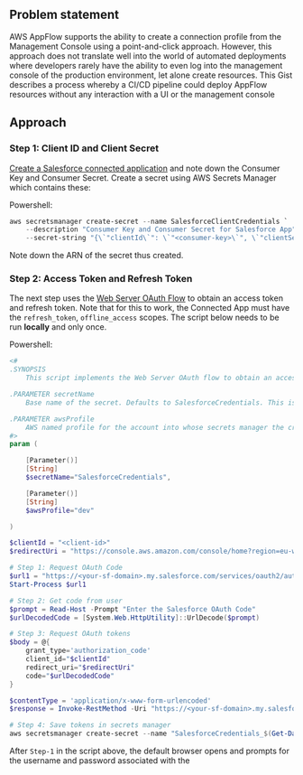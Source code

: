 ## Problem statement
AWS AppFlow supports the ability to create a connection profile from the Management Console using a point-and-click approach. However, this approach does not translate well into the world of automated deployments where developers rarely have the ability to even log into the management console of the production environment, let alone create resources. This Gist describes a process whereby a CI/CD pipeline could deploy AppFlow resources without any interaction with a UI or the management console

## Approach

### Step 1: Client ID and Client Secret
[Create a Salesforce connected application](https://docs.aws.amazon.com/appflow/latest/userguide/salesforce.html#salesforce-global-connected-app-instructions) and note down the Consumer Key and Consumer Secret. Create a secret using AWS Secrets Manager which contains these:

Powershell:
```PowerShell
aws secretsmanager create-secret --name SalesforceClientCredentials `
    --description "Consumer Key and Consumer Secret for Salesforce App" `
    --secret-string "{\`"clientId\`": \`"<consumer-key>\`", \`"clientSecret\`": \`"<consumer-secret>\`"}"
```
Note down the ARN of the secret thus created.

### Step 2: Access Token and Refresh Token
The next step uses the [Web Server OAuth Flow](https://help.salesforce.com/s/articleView?id=sf.remoteaccess_oauth_web_server_flow.htm&type=5) to obtain an access token and refresh token. Note that for this to work, the Connected App must have the `refresh_token`, `offline_access` scopes. The script below needs to be run **locally** and only once. 

Powershell:
```PowerShell
<#
.SYNOPSIS
    This script implements the Web Server OAuth flow to obtain an access token and refresh token for Salesforce. These are then stored in an AWS Secrets Manager secret.

.PARAMETER secretName 
    Base name of the secret. Defaults to SalesforceCredentials. This is always suffixed by a timestamp in the format yyyy-mm-ddTHHmmss

.PARAMETER awsProfile
    AWS named profile for the account into whose secrets manager the credentials are saved
#>
param (

    [Parameter()]
    [String]
    $secretName="SalesforceCredentials",

    [Parameter()]
    [String]
    $awsProfile="dev"

)

$clientId = "<client-id>"
$redirectUri = "https://console.aws.amazon.com/console/home?region=eu-west-1" # Use the redirect-uri provided with the connected app

# Step 1: Request OAuth Code
$url1 = "https://<your-sf-domain>.my.salesforce.com/services/oauth2/authorize?response_type=code&client_id=$($clientId)&redirect_uri=$($redirectUri)"
Start-Process $url1

# Step 2: Get code from user
$prompt = Read-Host -Prompt "Enter the Salesforce OAuth Code"
$urlDecodedCode = [System.Web.HttpUtility]::UrlDecode($prompt)

# Step 3: Request OAuth tokens
$body = @{
    grant_type='authorization_code'
    client_id="$clientId"
    redirect_uri="$redirectUri"
    code="$urlDecodedCode"
}

$contentType = 'application/x-www-form-urlencoded' 
$response = Invoke-RestMethod -Uri "https://<your-sf-domain>.my.salesforce.com/services/oauth2/token" -Method 'POST' -Body $body -ContentType $contentType

# Step 4: Save tokens in secrets manager
aws secretsmanager create-secret --name "SalesforceCredentials_$(Get-Date -Format yyyy-MM-ddTHHmmss)"  --secret-string "{\`"accessToken\`":\`"$($response.access_token)\`",\`"refreshToken\`":\`"$($response.refresh_token)\`"}" --profile kdp-dev
```

After `Step-1` in the script above, the default browser opens and prompts for the username and password associated with the 

